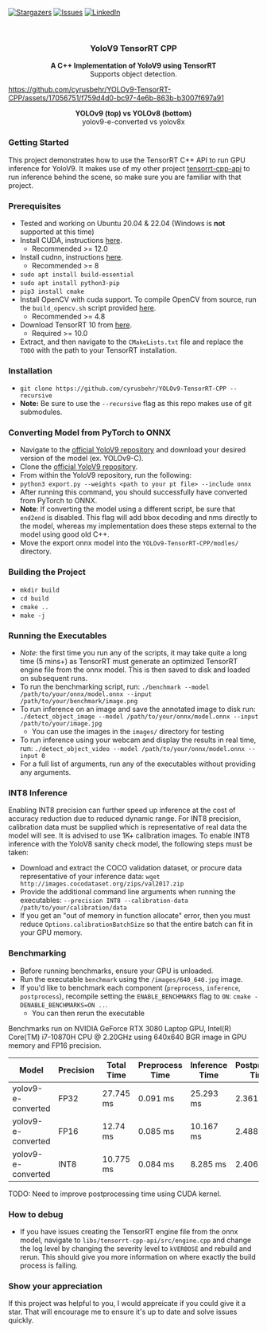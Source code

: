 [![Stargazers][stars-shield]][stars-url]
[![Issues][issues-shield]][issues-url]
[![LinkedIn][linkedin-shield]][linkedin-url]


<!-- PROJECT LOGO -->
<br />
  <h3 align="center">YoloV9 TensorRT CPP</h3>
  <p align="center">
    <b>
    A C++ Implementation of YoloV9 using TensorRT
    </b>
    <br/>
    Supports object detection.
</p>
<p align="center">
 

https://github.com/cyrusbehr/YOLOv9-TensorRT-CPP/assets/17056751/f759d4d0-bc97-4e6b-863b-b3007f697a91
<p align="center">
    <b>
    YOLOv9 (top) vs YOLOv8 (bottom)
    </b>
    <br/>
    yolov9-e-converted vs yolov8x
</p>
</p>


### Getting Started
This project demonstrates how to use the TensorRT C++ API to run GPU inference for YoloV9. 
It makes use of my other project [tensorrt-cpp-api](https://github.com/cyrusbehr/tensorrt-cpp-api) to run inference behind the scene, so make sure you are familiar with that project.

### Prerequisites
- Tested and working on Ubuntu 20.04 & 22.04 (Windows is **not** supported at this time)
- Install CUDA, instructions [here](https://developer.nvidia.com/cuda-downloads).
  - Recommended >= 12.0 
- Install cudnn, instructions [here](https://docs.nvidia.com/deeplearning/cudnn/install-guide/index.html#download).
  - Recommended >= 8
- `sudo apt install build-essential`
- `sudo apt install python3-pip`
- `pip3 install cmake`
- Install OpenCV with cuda support. To compile OpenCV from source, run the `build_opencv.sh` script provided [here](https://github.com/cyrusbehr/tensorrt-cpp-api/blob/ec6a7529a792b2a9b1ab466f2d0e2da5df47543d/scripts/build_opencv.sh).
  - Recommended >= 4.8
- Download TensorRT 10 from [here](10x).
  - Required >= 10.0
- Extract, and then navigate to the `CMakeLists.txt` file and replace the `TODO` with the path to your TensorRT installation.


### Installation
- `git clone https://github.com/cyrusbehr/YOLOv9-TensorRT-CPP --recursive`
- **Note:** Be sure to use the `--recursive` flag as this repo makes use of git submodules. 

### Converting Model from PyTorch to ONNX
- Navigate to the [official YoloV9 repository](https://github.com/WongKinYiu/yolov9) and download your desired version of the model (ex. YOLOv9-C).
- Clone the [official YoloV9 repository](https://github.com/WongKinYiu/yolov9). 
- From within the YoloV9 repository, run the following:
- ```python3 export.py --weights <path to your pt file> --include onnx```
- After running this command, you should successfully have converted from PyTorch to ONNX.
- **Note**: If converting the model using a different script, be sure that `end2end` is disabled. This flag will add bbox decoding and nms directly to the model, whereas my implementation does these steps external to the model using good old C++. 
- Move the export onnx model into the `YOLOv9-TensorRT-CPP/modles/` directory. 

### Building the Project
- `mkdir build`
- `cd build`
- `cmake ..`
- `make -j`

### Running the Executables
- *Note*: the first time you run any of the scripts, it may take quite a long time (5 mins+) as TensorRT must generate an optimized TensorRT engine file from the onnx model. This is then saved to disk and loaded on subsequent runs.
- To run the benchmarking script, run: `./benchmark --model /path/to/your/onnx/model.onnx --input /path/to/your/benchmark/image.png`
- To run inference on an image and save the annotated image to disk run: `./detect_object_image --model /path/to/your/onnx/model.onnx --input /path/to/your/image.jpg`
  - You can use the images in the `images/` directory for testing
- To run inference using your webcam and display the results in real time, run: `./detect_object_video --model /path/to/your/onnx/model.onnx --input 0`
- For a full list of arguments, run any of the executables without providing any arguments.

### INT8 Inference
Enabling INT8 precision can further speed up inference at the cost of accuracy reduction due to reduced dynamic range.
For INT8 precision, calibration data must be supplied which is representative of real data the model will see.
It is advised to use 1K+ calibration images. To enable INT8 inference with the YoloV8 sanity check model, the following steps must be taken:
- Download and extract the COCO validation dataset, or procure data representative of your inference data: `wget http://images.cocodataset.org/zips/val2017.zip`
- Provide the additional command line arguments when running the executables: `--precision INT8 --calibration-data /path/to/your/calibration/data`
- If you get an "out of memory in function allocate" error, then you must reduce `Options.calibrationBatchSize` so that the entire batch can fit in your GPU memory.

### Benchmarking
- Before running benchmarks, ensure your GPU is unloaded. 
- Run the executable `benchmark` using the `/images/640_640.jpg` image. 
- If you'd like to benchmark each component (`preprocess`, `inference`, `postprocess`), recompile setting the `ENABLE_BENCHMARKS` flag to `ON`: `cmake -DENABLE_BENCHMARKS=ON ..`.
  - You can then rerun the executable

Benchmarks run on NVIDIA GeForce RTX 3080 Laptop GPU, Intel(R) Core(TM) i7-10870H CPU @ 2.20GHz using 640x640 BGR image in GPU memory and FP16 precision. 

| Model               | Precision   | Total Time  | Preprocess Time   | Inference Time  | Postprocess Time  |
|-------------------- |-----------  |------------ |-----------------  |---------------- |------------------ |
| yolov9-e-converted  | FP32        | 27.745 ms   | 0.091 ms          | 25.293 ms       | 2.361 ms          |
| yolov9-e-converted  | FP16        | 12.74 ms    | 0.085 ms          | 10.167 ms       | 2.488 ms          |
| yolov9-e-converted  | INT8        | 10.775 ms   | 0.084 ms          | 8.285 ms        | 2.406 ms          |


TODO: Need to improve postprocessing time using CUDA kernel. 

### How to debug
- If you have issues creating the TensorRT engine file from the onnx model, navigate to `libs/tensorrt-cpp-api/src/engine.cpp` and change the log level by changing the severity level to `kVERBOSE` and rebuild and rerun. This should give you more information on where exactly the build process is failing.

### Show your appreciation
If this project was helpful to you, I would appreicate if you could give it a star. That will encourage me to ensure it's up to date and solve issues quickly.

<!-- MARKDOWN LINKS & IMAGES -->
<!-- https://www.markdownguide.org/basic-syntax/#reference-style-links -->
[stars-shield]: https://img.shields.io/github/stars/cyrusbehr/YOLOv9-TensorRT-CPP.svg?style=flat-square
[stars-url]: https://github.com/cyrusbehr/YOLOv9-TensorRT-CPP/stargazers
[issues-shield]: https://img.shields.io/github/issues/cyrusbehr/YOLOv9-TensorRT-CPP.svg?style=flat-square
[issues-url]: https://github.com/cyrusbehr/YOLOv9-TensorRT-CPP/issues
[linkedin-shield]: https://img.shields.io/badge/-LinkedIn-black.svg?style=flat-square&logo=linkedin&colorB=555
[linkedin-url]: https://linkedin.com/in/cyrus-behroozi/

